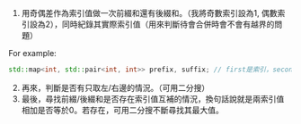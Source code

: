 1. 用奇偶差作為索引值做一次前綴和還有後綴和。（我將奇數索引設為1, 偶數索引設為2），同時紀錄其實際索引值（用來判斷待會合併時會不會有越界的問題）

For example:
```cpp 
std::map<int, std::pair<int, int>> prefix, suffix; // first是索引，second的pair first是前綴/後綴和，second的pair second是其的實際索引值
```

2. 再來，判斷是否有只取左/右邊的情況。（可用二分搜）
3. 最後，尋找前綴/後綴和是否存在索引值互補的情況，換句話說就是兩索引值相加是否等於0。若存在，可用二分搜不斷尋找其最大值。


